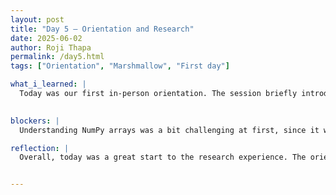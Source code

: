 ```yaml
---
layout: post
title: "Day 5 – Orientation and Research"
date: 2025-06-02
author: Roji Thapa
permalink: /day5.html
tags: ["Orientation", "Marshmallow", "First day"]

what_i_learned: |
  Today was our first in-person orientation. The session briefly introduced what the CEAMLS program is about. I learned about the roles of our mentors, our responsibilities as undergraduate researchers, and the expectations for our weekly and final projects. We were also shown what our schedules will look like in the upcoming weeks. During our first research lab meeting, we were introduced to the team and began working on our research projects by installing Anaconda and starting with Python for data analysis. We were provided with a video tutorial that was easy to follow. I reviewed familiar Python concepts such as strings, integers, lists, and dictionaries. Additionally, I was introduced to NumPy arrays, which are used for efficient numerical computations. This was a new and important concept for me in the context of data science.

  
blockers: |
  Understanding NumPy arrays was a bit challenging at first, since it was a new concept. However, after some practice and watching the video, it started to make more sense.

reflection: |
  Overall, today was a great start to the research experience. The orientation helped me understand the program's goals and introduced me to the team I’ll be working with. I enjoyed participating in the Marshmallow Challenge—it was fun, encouraged teamwork, and helped break the ice with my group. Meeting my research lab team and starting technical work made the experience feel real and exciting. Despite the initial difficulty with NumPy arrays, I’m proud of the progress I made. I’m looking forward to building on what I learned and becoming more confident with tools like NumPy in the days ahead.


---
```

